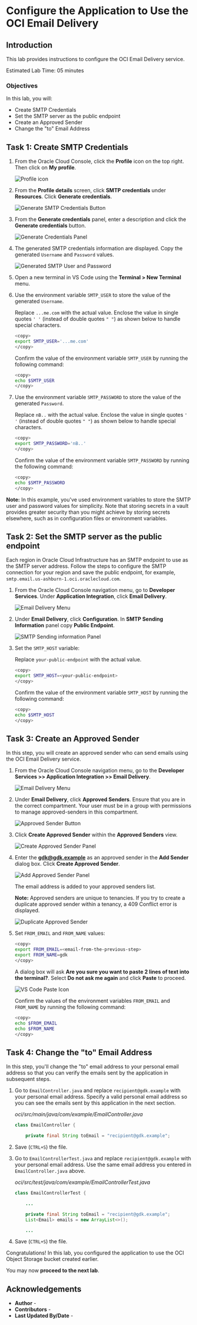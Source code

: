 # Configure the Application to Use the OCI Email Delivery

## Introduction

This lab provides instructions to configure the OCI Email Delivery service.

Estimated Lab Time: 05 minutes

### Objectives

In this lab, you will:

* Create SMTP Credentials
* Set the SMTP server as the public endpoint
* Create an Approved Sender
* Change the "to" Email Address

## Task 1: Create SMTP Credentials

1. From the Oracle Cloud Console, click the **Profile** icon on the top right. Then click on **My profile**.

	![Profile icon](images/profile-icon.jpg#input)

2. From the **Profile details** screen, click **SMTP credentials** under **Resources**. Click **Generate credentials**.

	![Generate SMTP Credentials Button](images/generate-smtp-creds.jpg#input)

3. From the **Generate credentials** panel, enter a description and click the **Generate credentials** button.

	![Generate Credentials Panel](images/generate-creds.jpg#input)

4. The generated SMTP credentials information are displayed. Copy the generated `Username` and `Password` values.

	![Generated SMTP User and Password](images/generated-smtp-creds.jpg#input)

5. Open a new terminal in VS Code using the **Terminal > New Terminal** menu.

6. Use the environment variable `SMTP_USER` to store the value of the generated `Username`.

	Replace `...me.com` with the actual value. Enclose the value in single quotes `' '` (instead of double quotes `" "`) as shown below to handle special characters.

	``` bash
	<copy>
	export SMTP_USER='...me.com'
	</copy>
	```

	Confirm the value of the environment variable `SMTP_USER` by running the following command:

	``` bash
	<copy>
	echo $SMTP_USER
	</copy>
	```

7. Use the environment variable `SMTP_PASSWORD` to store the value of the generated `Password`.

	Replace `nB..` with the actual value. Enclose the value in single quotes `' '` (instead of double quotes `" "`) as shown below to handle special characters.

	``` bash
	<copy>
	export SMTP_PASSWORD='nB..'
	</copy>
	```

	Confirm the value of the environment variable `SMTP_PASSWORD` by running the following command:

	``` bash
	<copy>
	echo $SMTP_PASSWORD
	</copy>
	```

**Note:** In this example, you've used environment variables to store the SMTP user and password values for simplicity. Note that storing secrets in a vault provides greater security than you might achieve by storing secrets elsewhere, such as in configuration files or environment variables.

## Task 2: Set the SMTP server as the public endpoint

Each region in Oracle Cloud Infrastructure has an SMTP endpoint to use as the SMTP server address. Follow the steps to configure the SMTP connection for your region and save the public endpoint, for example, `smtp.email.us-ashburn-1.oci.oraclecloud.com`.

1. From the Oracle Cloud Console navigation menu, go to **Developer Services**. Under **Application Integration**, click **Email Delivery**.

	![Email Delivery Menu](https://github.com/oracle-livelabs/common/blob/main/images/console/developer-application-emaildelivery.png)

2. Under **Email Delivery**, click **Configuration**. In **SMTP Sending Information** panel copy **Public Endpoint**.

	![SMTP Sending information Panel](images/smtp-sending-informatiom.jpg#input)

3. Set the `SMTP_HOST` variable:

	Replace `your-public-endpoint` with the actual value.

	``` bash
	<copy>
	export SMTP_HOST=<your-public-endpoint>
	</copy>
	```

	Confirm the value of the environment variable `SMTP_HOST` by running the following command:

	``` bash
	<copy>
	echo $SMTP_HOST
	</copy>
	```

## Task 3: Create an Approved Sender

In this step, you will create an approved sender who can send emails using the OCI Email Delivery service.

1. From the Oracle Cloud Console navigation menu, go to the **Developer Services >> Application Integration >> Email Delivery**.

   ![Email Delivery Menu](https://github.com/oracle-livelabs/common/blob/main/images/console/developer-application-emaildelivery.png)

2. Under **Email Delivery**, click **Approved Senders**. Ensure that you are in the correct compartment. Your user must be in a group with permissions to manage approved-senders in this compartment.

	![Approved Sender Button](images/approved-senders-button.jpg#input)

3. Click **Create Approved Sender** within the **Approved Senders** view.

	![Create Approved Sender Panel](images/create-approved-senders.jpg#input)

4. Enter the **gdk@gdk.example** as an approved sender in the **Add Sender** dialog box. Click **Create Approved Sender**.

	![Add Approved Sender Panel](images/add-approved-sender.jpg#input)

	The email address is added to your approved senders list.

	**Note:** Approved senders are unique to tenancies. If you try to create a duplicate approved sender within a tenancy, a 409 Conflict error is displayed.

	![Duplicate Approved Sender](images/duplicate-approved-sender.jpg#input)

5. Set `FROM_EMAIL` and `FROM_NAME` values:

	``` bash
	<copy>
	export FROM_EMAIL=<email-from-the-previous-step>
	export FROM_NAME=gdk
	</copy>
	```

	A dialog box will ask **Are you sure you want to paste 2 lines of text into the terminal?**. Select **Do not ask me again** and click **Paste** to proceed.

	![VS Code Paste Icon](images/vs-code-paste-icon.jpg#input)

	Confirm the values of the environment variables `FROM_EMAIL` and `FROM_NAME` by running the following command:

	``` bash
	<copy>
	echo $FROM_EMAIL
	echo $FROM_NAME
	</copy>
	```

## Task 4: Change the "to" Email Address

In this step, you'll change the "to" email address to your personal email address so that you can verify the emails sent by the application in subsequent steps.

1. Go to `EmailController.java` and replace `recipient@gdk.example` with your personal email address. Specify a valid personal email address so you can see the emails sent by this application in the next section.

   _oci/src/main/java/com/example/EmailController.java_

	``` java
	class EmailController {

		private final String toEmail = "recipient@gdk.example";
	```

2. Save (`CTRL+S`) the file.

3. Go to `EmailControllerTest.java` and replace `recipient@gdk.example` with your personal email address. Use the same email address you entered in `EmailController.java` above.

	_oci/src/test/java/com/example/EmailControllerTest.java_

	``` java
	class EmailControllerTest {

		...

		private final String toEmail = "recipient@gdk.example";
		List<Email> emails = new ArrayList<>();

		...
	```

4. Save (`CTRL+S`) the file.

Congratulations! In this lab, you configured the application to use the OCI Object Storage bucket created earlier.

You may now **proceed to the next lab**.

## Acknowledgements

* **Author** - [](var:author)
* **Contributors** - [](var:contributors)
* **Last Updated By/Date** - [](var:last_updated)
